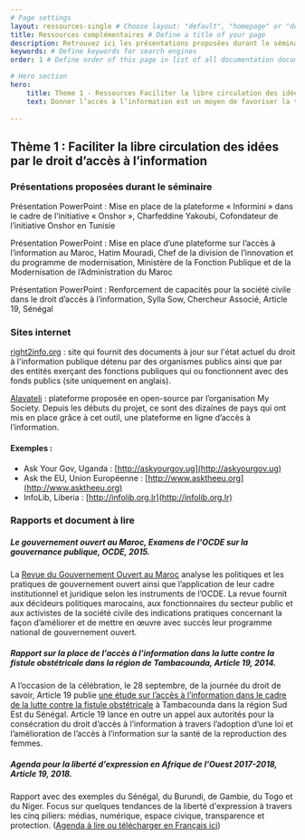 ```yaml
---
# Page settings
layout: ressources-single # Choose layout: "default", "homepage" or "documentation-archive"
title: Ressources complémentaires # Define a title of your page
description: Retrouvez ici les présentations proposées durant le séminaire, ainsi que les liens web vers les outils, projets et ressources qui ont été mentionnées lors des discussions. # Define a description of your page
keywords: # Define keywords for search engines
order: 1 # Define order of this page in list of all documentation documents

# Hero section
hero:
    title: Theme 1 - Ressources Faciliter la libre circulation des idées par le droit d’accès à l’information
    text: Donner l’accès à l’information est un moyen de favoriser la transparence, l’intégrité et la redevabilité ainsi que l’ouverture des données. L’accès à l’information constitue l’un des quatre critères d’éligibilité au PGO.
 
---
```


## Thème 1 : Faciliter la libre circulation des idées par le droit d’accès à l’information

### Présentations proposées durant le séminaire

Présentation PowerPoint : Mise en place de la plateforme « Informini » dans le cadre de l’initiative « Onshor », Charfeddine Yakoubi, Cofondateur de l’initiative Onshor en Tunisie

Présentation PowerPoint : Mise en place d’une plateforme sur l’accès à l’information au Maroc, Hatim Mouradi, Chef de la division de l’innovation et du programme de modernisation, Ministère de la Fonction Publique et de la Modernisation de l’Administration du Maroc

Présentation PowerPoint : Renforcement de capacités pour la société civile dans le droit d’accès à l’information, Sylla Sow, Chercheur Associé, Article 19, Sénégal

### Sites internet

[right2info.org](https://right2info.org) : site qui fournit des documents à jour sur l'état actuel du droit à l'information publique détenu par des organismes publics ainsi que par des entités exerçant des fonctions publiques qui ou fonctionnent avec des fonds publics (site uniquement en anglais).

[Alavateli](https://alaveteli.org/about/) : plateforme proposée en open-source par l’organisation My Society.  Depuis les débuts du projet, ce sont des dizaines de pays qui ont mis en place grâce à cet outil, une plateforme en ligne d’accès à l’information. 

#### Exemples : 
* Ask Your Gov, Uganda : [http://askyourgov.ug](http://askyourgov.ug) 
* Ask the EU, Union Européenne : [http://www.asktheeu.org](http://www.asktheeu.org) 
* InfoLib, Liberia : [http://infolib.org.lr](http://infolib.org.lr) 

### Rapports et document à lire 

##### Le gouvernement ouvert au Maroc, Examens de l'OCDE sur la gouvernance publique, OCDE, 2015. 
La [Revue du Gouvernement Ouvert au Maroc](https://doi.org/10.1787/9789264226722-fr ) analyse les politiques et les pratiques de gouvernement ouvert ainsi que l’application de leur cadre institutionnel et juridique selon les instruments de l’OCDE. La revue fournit aux décideurs politiques marocains, aux fonctionnaires du secteur public et aux activistes de la société civile des indications pratiques concernant la façon d’améliorer et de mettre en œuvre avec succès leur programme national de gouvernement ouvert. 

##### Rapport sur la place de l'accès à l'information dans la lutte contre la fistule obstétricale dans la région de Tambacounda, Article 19, 2014. 
A l’occasion de la célébration, le 28 septembre, de la journée du droit de savoir, Article 19 publie [une étude sur l’accès à l’information dans le cadre de la lutte contre la fistule obstétricale](https://www.article19.org/wp-content/uploads/2014/09/Rapport-Sur-lAcc%C3%A8s-%C3%A0-lInformation-et-la-Fistule-%C3%A0-Tambacounda-final-last.pdf) à Tambacounda dans la région Sud Est du Sénégal. Article 19 lance en outre un appel aux autorités pour la consécration du droit d’accès à l’information à travers l’adoption d’une loi et l’amélioration de l’accès à l’information sur la santé de la reproduction des femmes.  

##### Agenda pour la liberté d'expression en Afrique de l'Ouest 2017-2018, Article 19, 2018. 
Rapport avec des exemples du Sénégal, du Burundi, de Gambie, du  Togo et du Niger. Focus sur quelques tendances de la liberté d'expression à travers les cinq piliers: médias, numérique, espace civique, transparence et protection. ([Agenda à lire ou télécharger en Français ici](https://www.article19.org/xpa-18/))
